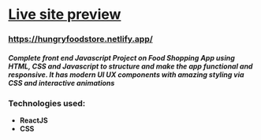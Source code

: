 
# [Live site preview](https://hungryfoodstore.netlify.app/)

### https://hungryfoodstore.netlify.app/


#### _Complete front end Javascript Project on Food Shopping App using HTML, CSS and Javascript to structure and make the app functional and responsive. It has modern UI UX components with amazing styling via CSS and interactive animations_


### Technologies used: 
- **ReactJS** 
- **CSS**


<br/>


